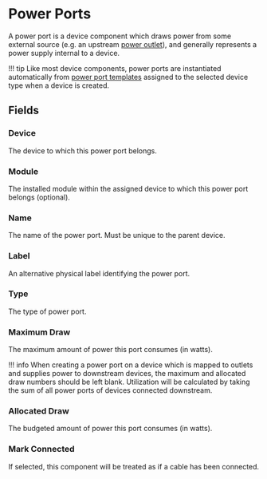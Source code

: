 # Power Ports

A power port is a device component which draws power from some external source (e.g. an upstream [power outlet](./poweroutlet.md)), and generally represents a power supply internal to a device.

!!! tip
    Like most device components, power ports are instantiated automatically from [power port templates](./powerporttemplate.md) assigned to the selected device type when a device is created.

## Fields

### Device

The device to which this power port belongs.

### Module

The installed module within the assigned device to which this power port belongs (optional).

### Name

The name of the power port. Must be unique to the parent device.

### Label

An alternative physical label identifying the power port.

### Type

The type of power port.

### Maximum Draw

The maximum amount of power this port consumes (in watts).

!!! info
    When creating a power port on a device which is mapped to outlets and supplies power to downstream devices, the maximum and allocated draw numbers should be left blank. Utilization will be calculated by taking the sum of all power ports of devices connected downstream.

### Allocated Draw

The budgeted amount of power this port consumes (in watts).

### Mark Connected

If selected, this component will be treated as if a cable has been connected.

